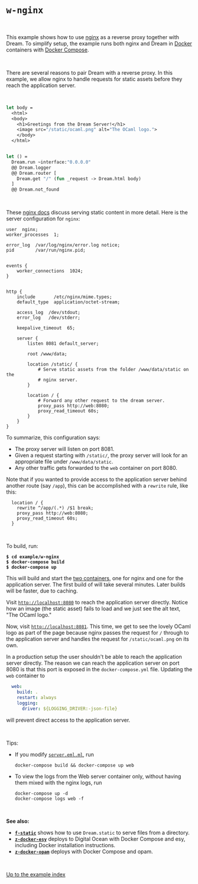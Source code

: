 # `w-nginx`

<br>

This example shows how to use [nginx](https://docs.nginx.com/) as a
reverse proxy together with Dream. To simplify setup, the example runs
both nginx and Dream in
[Docker](https://en.wikipedia.org/wiki/Docker_(software)) containers
with [Docker Compose](https://docs.docker.com/compose/).

<br>

There are several reasons to pair Dream with a reverse proxy. In this
example, we allow nginx to handle requests for static assets before
they reach the application server.

<br>

```ocaml
let body =
  <html>
  <body>
    <h1>Greetings from the Dream Server!</h1>
    <image src="/static/ocaml.png" alt="The OCaml logo.">
    </body>
  </html>


let () =
  Dream.run ~interface:"0.0.0.0"
  @@ Dream.logger
  @@ Dream.router [
    Dream.get "/" (fun _request -> Dream.html body)
  ]
  @@ Dream.not_found
```

<br>

These [nginx
docs](https://docs.nginx.com/nginx/admin-guide/web-server/serving-static-content/)
discuss serving static content in more detail. Here is the server
configuration for `nginx`:

```nginx
user  nginx;
worker_processes  1;

error_log  /var/log/nginx/error.log notice;
pid        /var/run/nginx.pid;


events {
    worker_connections  1024;
}


http {
    include       /etc/nginx/mime.types;
    default_type  application/octet-stream;

    access_log  /dev/stdout;
    error_log   /dev/stderr;

    keepalive_timeout  65;

    server {
        listen 8081 default_server;

        root /www/data;

        location /static/ {
            # Serve static assets from the folder /www/data/static on the
            # nginx server.
        }

        location / {
            # Forward any other request to the dream server.
            proxy_pass http://web:8080;
            proxy_read_timeout 60s;
        }
    }
}
```

To summarize, this configuration says:

- The proxy server will listen on port 8081.
- Given a request starting with `/static/`, the proxy server will look
  for an appropriate file under `/www/data/static`.
- Any other traffic gets forwarded to the `web` container on port
  8080.


Note that if you wanted to provide access to the application server
behind another route (say `/app`), this can be accomplished with a
`rewrite` rule, like this:

```nginx
  location / {
    rewrite ^/app/(.*) /$1 break;
    proxy_pass http://web:8080;
    proxy_read_timeout 60s;
  }
```

<br>

To build, run:

<pre><code><b>$ cd example/w-nginx</b>
<b>$ docker-compose build</b>
<b>$ docker-compose up</b></code></pre>

This will build and start the [two
containers](https://github.com/aantron/dream/blob/master/example/w-nginx/docker-compose.yml),
one for nginx and one for the application server. The first build of
will take several minutes. Later builds will be faster, due to
caching.

Visit [`http://localhost:8080`](http://localhost:8080) to reach the
application server directly. Notice how an image (the static asset)
fails to load and we just see the alt text, "The OCaml logo."

Now, visit [`http://localhost:8081`](http://localhost:8081). This
time, we get to see the lovely OCaml logo as part of the page because
nginx passes the request for `/` through to the application server and
handles the request for `/static/ocaml.png` on its own.

In a production setup the user shouldn't be able to reach the
application server directly. The reason we can reach the application
server on port 8080 is that this port is exposed in the
`docker-compose.yml` file. Updating the `web` container to

```yml
  web:
    build: .
    restart: always
    logging:
      driver: ${LOGGING_DRIVER:-json-file}
```

will prevent direct access to the application server.

<br>

Tips:

- If you modify
  [`server.eml.ml`](https://github.com/aantron/dream/blob/master/example/w-nginx/server.eml.ml),
  run

  ```
  docker-compose build && docker-compose up web
  ```

- To view the logs from the Web server container only, without having them mixed
  with the nginx logs, run

  ```
  docker-compose up -d
  docker-compose logs web -f
  ```

<br>

**See also:**
- [**`f-static`**](../f-static#files) shows how to use `Dream.static` to serve files from a directory.
- [**`z-docker-esy`**](../z-docker-esy#files) deploys to Digital Ocean with
  Docker Compose and esy, including Docker installation instructions.
- [**`z-docker-opam`**](../z-docker-opam#files) deploys with Docker Compose and
  opam.

<br>

[Up to the example index](../#examples)
